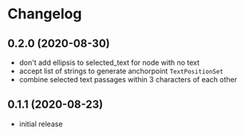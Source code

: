 Changelog
=========
0.2.0 (2020-08-30)
------------------
- don't add ellipsis to selected_text for node with no text
- accept list of strings to generate anchorpoint `TextPositionSet`
- combine selected text passages within 3 characters of each other

0.1.1 (2020-08-23)
------------------
- initial release